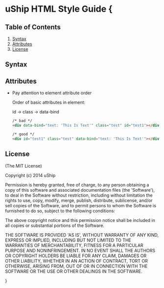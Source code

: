 # uShip HTML Style Guide {

## <a name='TOC'>Table of Contents</a>

  1. [Syntax](#syntax)
  1. [Attributes](#attributes)
  1. [License](#license)

## <a name='syntax'>Syntax</a>

## <a name='attributes'>Attributes</a>
- Pay attention to element attribute order 

	Order of basic attributes in element: 

	id -> class -> data-bind

	```html
	/* bad */
	<div data-bind="text: 'This Is Text'" class="test" id="test1"></div>

	/* good */
	<div id="test1" class="test" data-bind="text: 'This Is Text'"></div>
	```

## <a name='license'>License</a>

(The MIT License)

Copyright (c) 2014 uShip

Permission is hereby granted, free of charge, to any person obtaining
a copy of this software and associated documentation files (the
'Software'), to deal in the Software without restriction, including
without limitation the rights to use, copy, modify, merge, publish,
distribute, sublicense, and/or sell copies of the Software, and to
permit persons to whom the Software is furnished to do so, subject to
the following conditions:

The above copyright notice and this permission notice shall be
included in all copies or substantial portions of the Software.

THE SOFTWARE IS PROVIDED 'AS IS', WITHOUT WARRANTY OF ANY KIND,
EXPRESS OR IMPLIED, INCLUDING BUT NOT LIMITED TO THE WARRANTIES OF
MERCHANTABILITY, FITNESS FOR A PARTICULAR PURPOSE AND NONINFRINGEMENT.
IN NO EVENT SHALL THE AUTHORS OR COPYRIGHT HOLDERS BE LIABLE FOR ANY
CLAIM, DAMAGES OR OTHER LIABILITY, WHETHER IN AN ACTION OF CONTRACT,
TORT OR OTHERWISE, ARISING FROM, OUT OF OR IN CONNECTION WITH THE
SOFTWARE OR THE USE OR OTHER DEALINGS IN THE SOFTWARE.

}